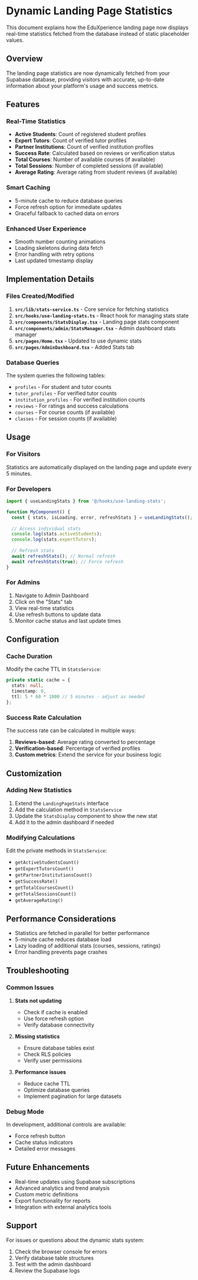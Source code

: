 # Dynamic Landing Page Statistics

This document explains how the EduXperience landing page now displays real-time statistics fetched from the database instead of static placeholder values.

## Overview

The landing page statistics are now dynamically fetched from your Supabase database, providing visitors with accurate, up-to-date information about your platform's usage and success metrics.

## Features

### Real-Time Statistics
- **Active Students**: Count of registered student profiles
- **Expert Tutors**: Count of verified tutor profiles
- **Partner Institutions**: Count of verified institution profiles
- **Success Rate**: Calculated based on reviews or verification status
- **Total Courses**: Number of available courses (if available)
- **Total Sessions**: Number of completed sessions (if available)
- **Average Rating**: Average rating from student reviews (if available)

### Smart Caching
- 5-minute cache to reduce database queries
- Force refresh option for immediate updates
- Graceful fallback to cached data on errors

### Enhanced User Experience
- Smooth number counting animations
- Loading skeletons during data fetch
- Error handling with retry options
- Last updated timestamp display

## Implementation Details

### Files Created/Modified

1. **`src/lib/stats-service.ts`** - Core service for fetching statistics
2. **`src/hooks/use-landing-stats.ts`** - React hook for managing stats state
3. **`src/components/StatsDisplay.tsx`** - Landing page stats component
4. **`src/components/admin/StatsManager.tsx`** - Admin dashboard stats manager
5. **`src/pages/Home.tsx`** - Updated to use dynamic stats
6. **`src/pages/AdminDashboard.tsx`** - Added Stats tab

### Database Queries

The system queries the following tables:
- `profiles` - For student and tutor counts
- `tutor_profiles` - For verified tutor counts
- `institution_profiles` - For verified institution counts
- `reviews` - For ratings and success calculations
- `courses` - For course counts (if available)
- `classes` - For session counts (if available)

## Usage

### For Visitors
Statistics are automatically displayed on the landing page and update every 5 minutes.

### For Developers
```typescript
import { useLandingStats } from '@/hooks/use-landing-stats';

function MyComponent() {
  const { stats, isLoading, error, refreshStats } = useLandingStats();
  
  // Access individual stats
  console.log(stats.activeStudents);
  console.log(stats.expertTutors);
  
  // Refresh stats
  await refreshStats(); // Normal refresh
  await refreshStats(true); // Force refresh
}
```

### For Admins
1. Navigate to Admin Dashboard
2. Click on the "Stats" tab
3. View real-time statistics
4. Use refresh buttons to update data
5. Monitor cache status and last update times

## Configuration

### Cache Duration
Modify the cache TTL in `StatsService`:
```typescript
private static cache = {
  stats: null,
  timestamp: 0,
  ttl: 5 * 60 * 1000 // 5 minutes - adjust as needed
};
```

### Success Rate Calculation
The success rate can be calculated in multiple ways:
1. **Reviews-based**: Average rating converted to percentage
2. **Verification-based**: Percentage of verified profiles
3. **Custom metrics**: Extend the service for your business logic

## Customization

### Adding New Statistics
1. Extend the `LandingPageStats` interface
2. Add the calculation method in `StatsService`
3. Update the `StatsDisplay` component to show the new stat
4. Add it to the admin dashboard if needed

### Modifying Calculations
Edit the private methods in `StatsService`:
- `getActiveStudentsCount()`
- `getExpertTutorsCount()`
- `getPartnerInstitutionsCount()`
- `getSuccessRate()`
- `getTotalCoursesCount()`
- `getTotalSessionsCount()`
- `getAverageRating()`

## Performance Considerations

- Statistics are fetched in parallel for better performance
- 5-minute cache reduces database load
- Lazy loading of additional stats (courses, sessions, ratings)
- Error handling prevents page crashes

## Troubleshooting

### Common Issues

1. **Stats not updating**
   - Check if cache is enabled
   - Use force refresh option
   - Verify database connectivity

2. **Missing statistics**
   - Ensure database tables exist
   - Check RLS policies
   - Verify user permissions

3. **Performance issues**
   - Reduce cache TTL
   - Optimize database queries
   - Implement pagination for large datasets

### Debug Mode
In development, additional controls are available:
- Force refresh button
- Cache status indicators
- Detailed error messages

## Future Enhancements

- Real-time updates using Supabase subscriptions
- Advanced analytics and trend analysis
- Custom metric definitions
- Export functionality for reports
- Integration with external analytics tools

## Support

For issues or questions about the dynamic stats system:
1. Check the browser console for errors
2. Verify database table structures
3. Test with the admin dashboard
4. Review the Supabase logs
